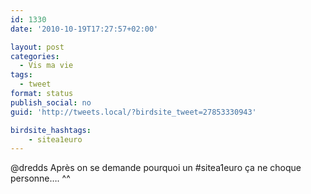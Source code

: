 ```yaml
---
id: 1330
date: '2010-10-19T17:27:57+02:00'

layout: post
categories:
  - Vis ma vie
tags:
  - tweet
format: status
publish_social: no
guid: 'http://tweets.local/?birdsite_tweet=27853330943'

birdsite_hashtags:
    - sitea1euro
---
```


@dredds Après on se demande pourquoi un #sitea1euro ça ne choque personne…. ^^
